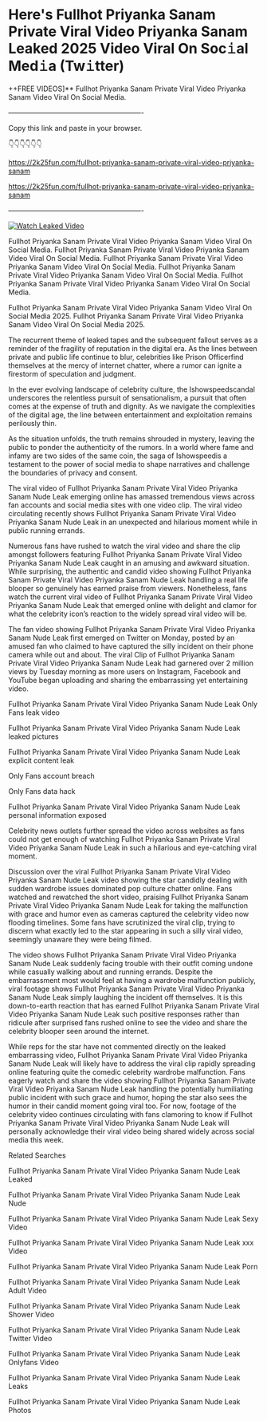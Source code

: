 # Here's Fullhot Priyanka Sanam Private Viral Video Priyanka Sanam Leaked 2025 Video Viral On Soc𝚒al Med𝚒a (Tw𝚒tter)

++FREE VIDEOS]** Fullhot Priyanka Sanam Private Viral Video Priyanka Sanam Video Viral On Social Media.

———————————————————-

Copy this link and paste in your browser.

👇👇👇👇👇👇

https://2k25fun.com/fullhot-priyanka-sanam-private-viral-video-priyanka-sanam

https://2k25fun.com/fullhot-priyanka-sanam-private-viral-video-priyanka-sanam

———————————————————-

[![Watch Leaked Video](https://miro.medium.com/v2/resize:fit:828/format:webp/1*cilzJN44JGOrTw9NJCrNHA.gif "Watch Leaked Video")](https://2k25fun.com/fullhot-priyanka-sanam-private-viral-video-priyanka-sanam)

Fullhot Priyanka Sanam Private Viral Video Priyanka Sanam Video Viral On Social Media. Fullhot Priyanka Sanam Private Viral Video Priyanka Sanam Video Viral On Social Media. Fullhot Priyanka Sanam Private Viral Video Priyanka Sanam Video Viral On Social Media. Fullhot Priyanka Sanam Private Viral Video Priyanka Sanam Video Viral On Social Media. Fullhot Priyanka Sanam Private Viral Video Priyanka Sanam Video Viral On Social Media.

Fullhot Priyanka Sanam Private Viral Video Priyanka Sanam Video Viral On Social Media 2025. Fullhot Priyanka Sanam Private Viral Video Priyanka Sanam Video Viral On Social Media 2025.

The recurrent theme of leaked tapes and the subsequent fallout serves as a reminder of the fragility of reputation in the digital era. As the lines between private and public life continue to blur, celebrities like Prison Officerfind themselves at the mercy of internet chatter, where a rumor can ignite a firestorm of speculation and judgment.

In the ever evolving landscape of celebrity culture, the Ishowspeedscandal underscores the relentless pursuit of sensationalism, a pursuit that often comes at the expense of truth and dignity. As we navigate the complexities of the digital age, the line between entertainment and exploitation remains perilously thin.

As the situation unfolds, the truth remains shrouded in mystery, leaving the public to ponder the authenticity of the rumors. In a world where fame and infamy are two sides of the same coin, the saga of Ishowspeedis a testament to the power of social media to shape narratives and challenge the boundaries of privacy and consent.

The viral video of Fullhot Priyanka Sanam Private Viral Video Priyanka Sanam Nude Leak emerging online has amassed tremendous views across fan accounts and social media sites with one video clip. The viral video circulating recently shows Fullhot Priyanka Sanam Private Viral Video Priyanka Sanam Nude Leak in an unexpected and hilarious moment while in public running errands.

Numerous fans have rushed to watch the viral video and share the clip amongst followers featuring Fullhot Priyanka Sanam Private Viral Video Priyanka Sanam Nude Leak caught in an amusing and awkward situation. While surprising, the authentic and candid video showing Fullhot Priyanka Sanam Private Viral Video Priyanka Sanam Nude Leak handling a real life blooper so genuinely has earned praise from viewers. Nonetheless, fans watch the current viral video of Fullhot Priyanka Sanam Private Viral Video Priyanka Sanam Nude Leak that emerged online with delight and clamor for what the celebrity icon’s reaction to the widely spread viral video will be.

The fan video showing Fullhot Priyanka Sanam Private Viral Video Priyanka Sanam Nude Leak first emerged on Twitter on Monday, posted by an amused fan who claimed to have captured the silly incident on their phone camera while out and about. The viral Clip of Fullhot Priyanka Sanam Private Viral Video Priyanka Sanam Nude Leak had garnered over 2 million views by Tuesday morning as more users on Instagram, Facebook and YouTube began uploading and sharing the embarrassing yet entertaining video.

Fullhot Priyanka Sanam Private Viral Video Priyanka Sanam Nude Leak Only Fans leak video

Fullhot Priyanka Sanam Private Viral Video Priyanka Sanam Nude Leak leaked pictures

Fullhot Priyanka Sanam Private Viral Video Priyanka Sanam Nude Leak explicit content leak

Only Fans account breach

Only Fans data hack

Fullhot Priyanka Sanam Private Viral Video Priyanka Sanam Nude Leak personal information exposed

Celebrity news outlets further spread the video across websites as fans could not get enough of watching Fullhot Priyanka Sanam Private Viral Video Priyanka Sanam Nude Leak in such a hilarious and eye-catching viral moment.

Discussion over the viral Fullhot Priyanka Sanam Private Viral Video Priyanka Sanam Nude Leak video showing the star candidly dealing with sudden wardrobe issues dominated pop culture chatter online. Fans watched and rewatched the short video, praising Fullhot Priyanka Sanam Private Viral Video Priyanka Sanam Nude Leak for taking the malfunction with grace and humor even as cameras captured the celebrity video now flooding timelines. Some fans have scrutinized the viral clip, trying to discern what exactly led to the star appearing in such a silly viral video, seemingly unaware they were being filmed.

The video shows Fullhot Priyanka Sanam Private Viral Video Priyanka Sanam Nude Leak suddenly facing trouble with their outfit coming undone while casually walking about and running errands. Despite the embarrassment most would feel at having a wardrobe malfunction publicly, viral footage shows Fullhot Priyanka Sanam Private Viral Video Priyanka Sanam Nude Leak simply laughing the incident off themselves. It is this down-to-earth reaction that has earned Fullhot Priyanka Sanam Private Viral Video Priyanka Sanam Nude Leak such positive responses rather than ridicule after surprised fans rushed online to see the video and share the celebrity blooper seen around the internet.

While reps for the star have not commented directly on the leaked embarrassing video, Fullhot Priyanka Sanam Private Viral Video Priyanka Sanam Nude Leak will likely have to address the viral clip rapidly spreading online featuring quite the comedic celebrity wardrobe malfunction. Fans eagerly watch and share the video showing Fullhot Priyanka Sanam Private Viral Video Priyanka Sanam Nude Leak handling the potentially humiliating public incident with such grace and humor, hoping the star also sees the humor in their candid moment going viral too. For now, footage of the celebrity video continues circulating with fans clamoring to know if Fullhot Priyanka Sanam Private Viral Video Priyanka Sanam Nude Leak will personally acknowledge their viral video being shared widely across social media this week.

Related Searches

Fullhot Priyanka Sanam Private Viral Video Priyanka Sanam Nude Leak Leaked

Fullhot Priyanka Sanam Private Viral Video Priyanka Sanam Nude Leak Nude

Fullhot Priyanka Sanam Private Viral Video Priyanka Sanam Nude Leak Sexy Video

Fullhot Priyanka Sanam Private Viral Video Priyanka Sanam Nude Leak xxx Video

Fullhot Priyanka Sanam Private Viral Video Priyanka Sanam Nude Leak Porn

Fullhot Priyanka Sanam Private Viral Video Priyanka Sanam Nude Leak Adult Video

Fullhot Priyanka Sanam Private Viral Video Priyanka Sanam Nude Leak Shower Video

Fullhot Priyanka Sanam Private Viral Video Priyanka Sanam Nude Leak Twitter Video

Fullhot Priyanka Sanam Private Viral Video Priyanka Sanam Nude Leak Onlyfans Video

Fullhot Priyanka Sanam Private Viral Video Priyanka Sanam Nude Leak Leaks

Fullhot Priyanka Sanam Private Viral Video Priyanka Sanam Nude Leak Photos